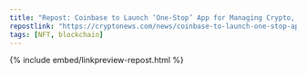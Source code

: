```yaml
---
title: "Repost: Coinbase to Launch ‘One-Stop’ App for Managing Crypto, NFTs, and DeFi Positions"
repostlink: "https://cryptonews.com/news/coinbase-to-launch-one-stop-app-for-managing-crypto-nfts-and-defi-positions.htm"
tags: [NFT, blockchain]
---
```


{% include embed/linkpreview-repost.html %}
